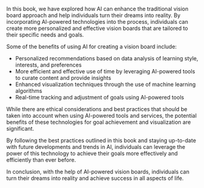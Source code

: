 
In this book, we have explored how AI can enhance the traditional vision board approach and help individuals turn their dreams into reality. By incorporating AI-powered technologies into the process, individuals can create more personalized and effective vision boards that are tailored to their specific needs and goals.

Some of the benefits of using AI for creating a vision board include:

* Personalized recommendations based on data analysis of learning style, interests, and preferences
* More efficient and effective use of time by leveraging AI-powered tools to curate content and provide insights
* Enhanced visualization techniques through the use of machine learning algorithms
* Real-time tracking and adjustment of goals using AI-powered tools

While there are ethical considerations and best practices that should be taken into account when using AI-powered tools and services, the potential benefits of these technologies for goal achievement and visualization are significant.

By following the best practices outlined in this book and staying up-to-date with future developments and trends in AI, individuals can leverage the power of this technology to achieve their goals more effectively and efficiently than ever before.

In conclusion, with the help of AI-powered vision boards, individuals can turn their dreams into reality and achieve success in all aspects of life.

